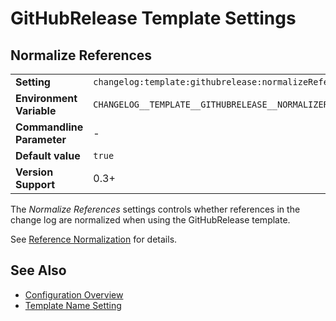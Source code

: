 <!--
  <auto-generated>
    The contents of this file were generated by a tool.
    Any changes to this file will be overwritten.
    To change the content of this file, edit 'githubrelease-template.md.scriban'
  </auto-generated>
-->
# GitHubRelease Template Settings

## Normalize References

<table>
    <tr>
        <td><b>Setting</b></td>
        <td><code>changelog:template:githubrelease:normalizeReferences</code></td>
    </tr>
    <tr>
        <td><b>Environment Variable</b></td>
        <td><code>CHANGELOG__TEMPLATE__GITHUBRELEASE__NORMALIZEREFERENCES</code></td>
    </tr>
    <tr>
        <td><b>Commandline Parameter</b></td>
        <td>-</td>
    </tr>
    <tr>
        <td><b>Default value</b></td>
        <td>
            <code>true</code>
        </td>
    </tr>
    <tr>
        <td><b>Version Support</b></td>
        <td>0.3+</td>
    </tr>
</table>

The *Normalize References* settings controls whether references in the change log are normalized when using the GitHubRelease template.

See [Reference Normalization](../../auto-references.md#normalization) for details.

## See Also

- [Configuration Overview](../../configuration.md)
- [Template Name Setting](./template-name.md)